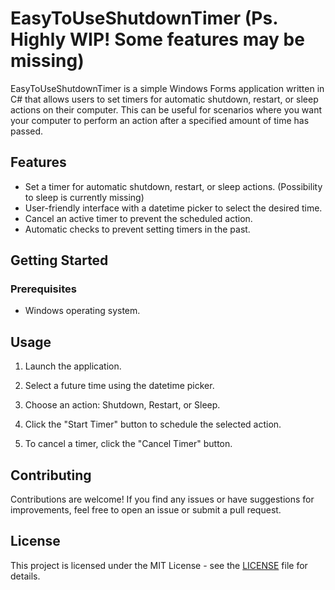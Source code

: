 # EasyToUseShutdownTimer (Ps. Highly WIP! Some features may be missing)

EasyToUseShutdownTimer is a simple Windows Forms application written in C# that allows users to set timers for automatic shutdown, restart, or sleep actions on their computer. This can be useful for scenarios where you want your computer to perform an action after a specified amount of time has passed.

## Features

- Set a timer for automatic shutdown, restart, or sleep actions. (Possibility to sleep is currently missing)
- User-friendly interface with a datetime picker to select the desired time.
- Cancel an active timer to prevent the scheduled action.
- Automatic checks to prevent setting timers in the past.

## Getting Started

### Prerequisites

- Windows operating system.

## Usage

1. Launch the application.

2. Select a future time using the datetime picker.

3. Choose an action: Shutdown, Restart, or Sleep.

4. Click the "Start Timer" button to schedule the selected action.

5. To cancel a timer, click the "Cancel Timer" button.

## Contributing

Contributions are welcome! If you find any issues or have suggestions for improvements, feel free to open an issue or submit a pull request.

## License

This project is licensed under the MIT License - see the [LICENSE](LICENSE) file for details.
